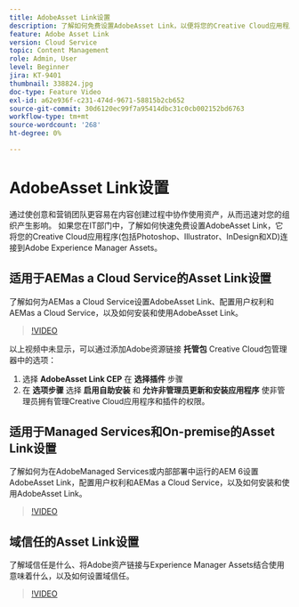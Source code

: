 ```yaml
---
title: AdobeAsset Link设置
description: 了解如何免费设置AdobeAsset Link，以便将您的Creative Cloud应用程序(包括Photoshop、Illustrator、InDesign和XD)连接到Adobe Experience Manager Assets。
feature: Adobe Asset Link
version: Cloud Service
topic: Content Management
role: Admin, User
level: Beginner
jira: KT-9401
thumbnail: 338824.jpg
doc-type: Feature Video
exl-id: a62e936f-c231-474d-9671-58815b2cb652
source-git-commit: 30d6120ec99f7a95414dbc31c0cb002152bd6763
workflow-type: tm+mt
source-wordcount: '268'
ht-degree: 0%

---
```


# AdobeAsset Link设置

通过使创意和营销团队更容易在内容创建过程中协作使用资产，从而迅速对您的组织产生影响。 如果您在IT部门中，了解如何快速免费设置AdobeAsset Link，它将您的Creative Cloud应用程序(包括Photoshop、Illustrator、InDesign和XD)连接到Adobe Experience Manager Assets。

## 适用于AEMas a Cloud Service的Asset Link设置

了解如何为AEMas a Cloud Service设置AdobeAsset Link、配置用户权利和AEMas a Cloud Service，以及如何安装和使用AdobeAsset Link。

>[!VIDEO](https://video.tv.adobe.com/v/338824?quality=12&learn=on)

以上视频中未显示，可以通过添加Adobe资源链接 __托管包__ Creative Cloud包管理器中的选项：

1. 选择 __AdobeAsset Link CEP__ 在 __选择插件__ 步骤
2. 在 __选项步骤__ 选择 __启用自助安装__ 和 __允许非管理员更新和安装应用程序__ 使非管理员拥有管理Creative Cloud应用程序和插件的权限。

## 适用于Managed Services和On-premise的Asset Link设置

了解如何为在AdobeManaged Services或内部部署中运行的AEM 6设置AdobeAsset Link，配置用户权利和AEMas a Cloud Service，以及如何安装和使用AdobeAsset Link。

>[!VIDEO](https://video.tv.adobe.com/v/338823?quality=12&learn=on)


## 域信任的Asset Link设置

了解域信任是什么、将Adobe资产链接与Experience Manager Assets结合使用意味着什么，以及如何设置域信任。

>[!VIDEO](https://video.tv.adobe.com/v/338825?quality=12&learn=on)
